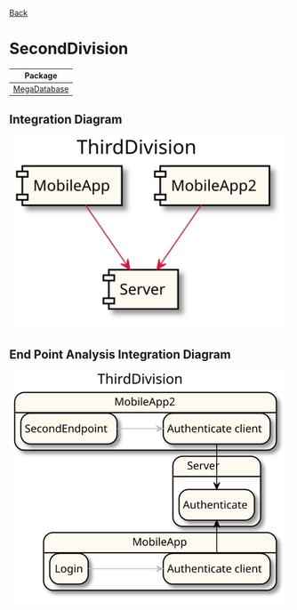 


[Back](../README.md)

# SecondDivision

| Package |
----|
[MegaDatabase](MegaDatabase/README.md)|

## Integration Diagram
<img src="demo/markdown/integration.svg">

## End Point Analysis Integration Diagram
<img src="demo/markdown/integrationepa.svg">

